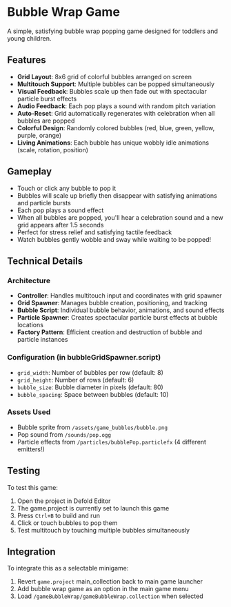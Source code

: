 # Bubble Wrap Game

A simple, satisfying bubble wrap popping game designed for toddlers and young children.

## Features

- **Grid Layout**: 8x6 grid of colorful bubbles arranged on screen
- **Multitouch Support**: Multiple bubbles can be popped simultaneously
- **Visual Feedback**: Bubbles scale up then fade out with spectacular particle burst effects
- **Audio Feedback**: Each pop plays a sound with random pitch variation
- **Auto-Reset**: Grid automatically regenerates with celebration when all bubbles are popped
- **Colorful Design**: Randomly colored bubbles (red, blue, green, yellow, purple, orange)
- **Living Animations**: Each bubble has unique wobbly idle animations (scale, rotation, position)

## Gameplay

- Touch or click any bubble to pop it
- Bubbles will scale up briefly then disappear with satisfying animations and particle bursts
- Each pop plays a sound effect
- When all bubbles are popped, you'll hear a celebration sound and a new grid appears after 1.5 seconds
- Perfect for stress relief and satisfying tactile feedback
- Watch bubbles gently wobble and sway while waiting to be popped!

## Technical Details

### Architecture
- **Controller**: Handles multitouch input and coordinates with grid spawner
- **Grid Spawner**: Manages bubble creation, positioning, and tracking
- **Bubble Script**: Individual bubble behavior, animations, and sound effects
- **Particle Spawner**: Creates spectacular particle burst effects at bubble locations
- **Factory Pattern**: Efficient creation and destruction of bubble and particle instances

### Configuration (in bubbleGridSpawner.script)
- `grid_width`: Number of bubbles per row (default: 8)
- `grid_height`: Number of rows (default: 6) 
- `bubble_size`: Bubble diameter in pixels (default: 80)
- `bubble_spacing`: Space between bubbles (default: 10)

### Assets Used
- Bubble sprite from `/assets/game_bubbles/bubble.png`
- Pop sound from `/sounds/pop.ogg`
- Particle effects from `/particles/bubblePop.particlefx` (4 different emitters!)

## Testing

To test this game:
1. Open the project in Defold Editor
2. The game.project is currently set to launch this game
3. Press `Ctrl+B` to build and run
4. Click or touch bubbles to pop them
5. Test multitouch by touching multiple bubbles simultaneously

## Integration

To integrate this as a selectable minigame:
1. Revert `game.project` main_collection back to main game launcher
2. Add bubble wrap game as an option in the main game menu
3. Load `/gameBubbleWrap/gameBubbleWrap.collection` when selected

